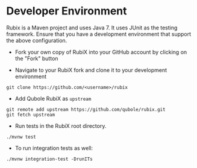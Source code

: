 # Developer Environment

Rubix is a Maven project and uses Java 7. It uses JUnit as the testing framework.
Ensure that you have a development environment that support the above 
configuration.

* Fork your own copy of RubiX into your GitHub account by clicking on the "Fork" button

* Navigate to your RubiX fork and clone it to your development environment
```
git clone https://github.com/<username>/rubix
```

* Add Qubole RubiX as `upstream`
```
git remote add upstream https://github.com/qubole/rubix.git
git fetch upstream
```

* Run tests in the RubiX root directory.
```
./mvnw test
```

* To run integration tests as well:
```
./mvnw integration-test -DrunITs
```
